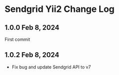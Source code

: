 Sendgrid Yii2 Change Log
========================

1.0.0 Feb 8, 2024
-------------------

First commit

1.0.2 Feb 8, 2024
-------------------

- Fix bug and update Sendgrid API to v7
